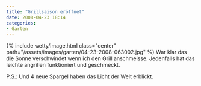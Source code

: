 ```yaml
---
title: "Grillsaison eröffnet"
date: 2008-04-23 18:14
categories: 
- Garten
---
```


{% include wetty/image.html class="center" path="/assets/images/garten/04-23-2008-063002.jpg" %}
War klar das die Sonne verschwindet wenn ich den Grill anschmeisse. Jedenfalls hat das leichte angrillen funktioniert und geschmeckt.

P.S.: Und 4 neue Spargel haben das Licht der Welt erblickt.
